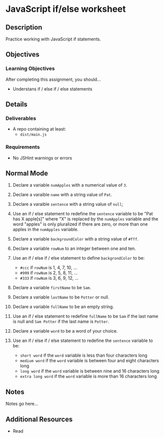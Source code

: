 # JavaScript if/else worksheet

## Description
Practice working with JavaScript if statements.


## Objectives

### Learning Objectives

After completing this assignment, you should…

* Understans if / else if / else statements


## Details

### Deliverables

* A repo containing at least:
  * `dist/main.js`

### Requirements

* No JSHint warnings or errors


## Normal Mode
1. Declare a variable `numApples` with a numerical value of `3`.
2. Declare a varaible `name` with a string value of `Pat`.
3. Declare a varaible `sentence` with a string value of `null`;
4. Use an if / else statement to redefine the `sentence` variable to be "Pat has X apple[s]" where "X" is replaced by the `numApples` variable and the word "apples" is only pluralized if there are zero, or more than one apples in the `numApples` variable.
5. Declare a variable `backgroundColor` with a string value of `#fff`.
6. Declare a variable `rowNum` to an integer between one and ten.
7. Use an if / else if / else statement to define `backgrondColor` to be:

	* `#ccc` if `rowNum` is 1, 4, 7, 10, ...
	* `#999` if `rowNum` is 2, 5, 8, 11, ...
	* `#333` if `rowNum` is 3, 6, 9, 12, ...

8. Declare a variable `firstName` to be `Sam`.
9. Declare a variable `lastName` to be `Potter` or null.
10. Declare a variable `fullName` to be an empty string.
11. Use an if / else statement to redefine `fullName` to be `Sam` if the last name is null and `Sam Potter` if the last name is `Potter`.
12. Declare a variable `word` to be a word of your choice.
13. Use an if / else if / else statement to redefine the `sentence` variable to be:

	* `short word` if the `word` variable is less than four characters long
	* `medium word` if the `word` variable is between four and eight characters long
	* `long word` if the `word` variable is between nine and 16 characters long
	* `extra long word` if the `word` variable is more than 16 characters long


## Notes

Notes go here...

## Additional Resources

* Read []()
